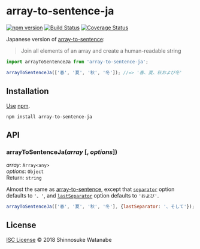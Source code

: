 # array-to-sentence-ja

[![npm version](https://img.shields.io/npm/v/array-to-sentence-ja.svg)](https://www.npmjs.com/package/array-to-sentence-ja)
[![Build Status](https://travis-ci.org/shinnn/array-to-sentence-ja.svg?branch=master)](https://travis-ci.org/shinnn/array-to-sentence-ja)
[![Coverage Status](https://img.shields.io/coveralls/shinnn/array-to-sentence-ja.svg)](https://coveralls.io/github/shinnn/array-to-sentence-ja?branch=master)

Japanese version of [array-to-sentence](https://github.com/shinnn/array-to-sentence):

> Join all elements of an array and create a human-readable string

```javascript
import arrayToSentenceJa from 'array-to-sentence-ja';

arrayToSentenceJa(['春', '夏', '秋', '冬']); //=> '春、夏、秋および冬'
```

## Installation

[Use](https://docs.npmjs.com/cli/install) [npm](https://docs.npmjs.com/getting-started/what-is-npm).

```
npm install array-to-sentence-ja
```

## API

### arrayToSentenceJa(*array* [, *options*])

*array*: `Array<any>`  
*options*: `Object`  
Return: `string`

Almost the same as [array-to-sentence](https://github.com/shinnn/array-to-sentence#arraytosentencearray--options), except that [`separator`](https://github.com/shinnn/array-to-sentence#optionsseparator) option defaults to `'、'`, and [`lastSeparator`](https://github.com/shinnn/array-to-sentence#optionslastseparator) option defaults to `'および'`.

```javascript
arrayToSentenceJa(['春', '夏', '秋', '冬'], {lastSeparator: '、そして'}); //=> '春、夏、秋、そして冬'
```

## License

[ISC License](./LICENSE) © 2018 Shinnosuke Watanabe
